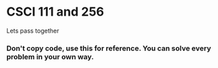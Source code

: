# CSCI 111 and 256

Lets pass together

### Don't copy code, use this for reference. You can solve every problem in your own way.
